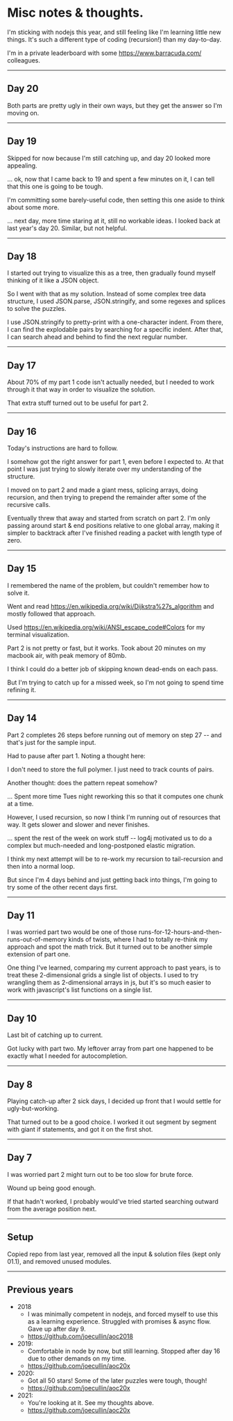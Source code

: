 # Misc notes & thoughts.

I'm sticking with nodejs this year, and still feeling like I'm learning little new things. It's such a different type of coding (recursion!) than my day-to-day.

I'm in a private leaderboard with some https://www.barracuda.com/ colleagues.


---
## Day 20

Both parts are pretty ugly in their own ways, but they get the answer so I'm moving on.

---
## Day 19

Skipped for now because I'm still catching up, and day 20 looked more appealing.

... ok, now that I came back to 19 and spent a few minutes on it, I can tell that this one is going to be tough.

I'm committing some barely-useful code, then setting this one aside to think about some more.

... next day, more time staring at it, still no workable ideas. I looked back at last year's day 20. Similar, but not helpful.

---
## Day 18

I started out trying to visualize this as a tree, then gradually found myself thinking of it like a JSON object.

So I went with that as my solution. Instead of some complex tree data structure, I used JSON.parse, JSON.stringify, and some regexes and splices to solve the puzzles.

I use JSON.stringify to pretty-print with a one-character indent. From there, I can find the explodable pairs by searching for a specific indent. After that, I can search ahead and behind to find the next regular number.

---
## Day 17

About 70% of my part 1 code isn't actually needed, but I needed to work through it that way in order to visualize the solution.

That extra stuff turned out to be useful for part 2.


---
## Day 16

Today's instructions are hard to follow.

I somehow got the right answer for part 1, even before I expected to. At that point I was just trying to slowly iterate over my understanding of the structure.

I moved on to part 2 and made a giant mess, splicing arrays, doing recursion, and then trying to prepend the remainder after some of the recursive calls.

Eventually threw that away and started from scratch on part 2. I'm only passing around start & end positions relative to one global array, making it simpler to backtrack after I've finished reading a packet with length type of zero.
 
---
## Day 15

I remembered the name of the problem, but couldn't remember how to solve it.

Went and read https://en.wikipedia.org/wiki/Dijkstra%27s_algorithm and mostly followed that approach.

Used https://en.wikipedia.org/wiki/ANSI_escape_code#Colors for my terminal visualization.

Part 2 is not pretty or fast, but it works. Took about 20 minutes on my macbook air, with peak memory of 80mb.

I think I could do a better job of skipping known dead-ends on each pass.

But I'm trying to catch up for a missed week, so I'm not going to spend time refining it.


---
## Day 14

Part 2 completes 26 steps before running out of memory on step 27 -- and that's just for the sample input.

Had to pause after part 1. Noting a thought here:

I don't need to store the full polymer. I just need to track counts of pairs.

Another thought: does the pattern repeat somehow?

...  Spent more time Tues night reworking this so that it computes one chunk at a time.

However, I used recursion, so now I think I'm running out of resources that way. It gets slower and slower and never finishes.

... spent the rest of the week on work stuff -- log4j motivated us to do a complex but much-needed and long-postponed elastic migration.

I think my next attempt will be to re-work my recursion to tail-recursion and then into a normal loop.

But since I'm 4 days behind and just getting back into things, I'm going to try some of the other recent days first.


---
## Day 11

I was worried part two would be one of those runs-for-12-hours-and-then-runs-out-of-memory kinds of twists, where I had to totally re-think my approach and spot the math trick. But it turned out to be another simple extension of part one.

One thing I've learned, comparing my current approach to past years, is to treat these 2-dimensional grids a single list of objects. I used to try wrangling them as 2-dimensional arrays in js, but it's so much easier to work with javascript's list functions on a single list.


---
## Day 10

Last bit of catching up to current.

Got lucky with part two. My leftover array from part one happened to be exactly what I needed for autocompletion.

---
## Day 8

Playing catch-up after 2 sick days, I decided up front that I would settle for ugly-but-working.

That turned out to be a good choice. I worked it out segment by segment with giant if statements, and got it on the first shot.

---
## Day 7

I was worried part 2 might turn out to be too slow for brute force.

Wound up being good enough.

If that hadn't worked, I probably would've tried started searching outward from the average position next.

---
## Setup

Copied repo from last year, removed all the input & solution files (kept only 01.1), and removed unused modules.

---
## Previous years

* 2018
    * I was minimally competent in nodejs, and forced myself to use this as a learning experience. Struggled with promises & async flow. Gave up after day 9.
    * https://github.com/joecullin/aoc2018
* 2019:
    * Comfortable in node by now, but still learning. Stopped after day 16 due to other demands on my time.
    * https://github.com/joecullin/aoc20x
* 2020:
    * Got all 50 stars! Some of the later puzzles were tough, though!
   * https://github.com/joecullin/aoc20x
* 2021:
    * You're looking at it. See my thoughts above.
    * https://github.com/joecullin/aoc20x
